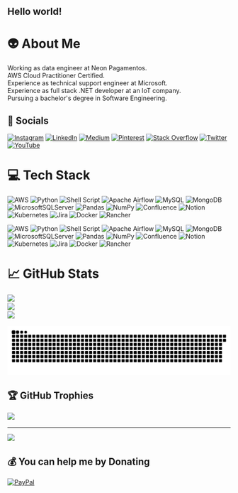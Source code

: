 ## Hello world! 

# 👽 About Me
Working as data engineer at Neon Pagamentos. <br>AWS Cloud Practitioner Certified.<br>Experience as technical support engineer at Microsoft.<br>Experience as full stack .NET developer at an IoT company.<br>Pursuing a bachelor's degree in Software Engineering.


## 👀 Socials
[![Instagram](https://img.shields.io/badge/Instagram-%23E4405F.svg?logo=Instagram&logoColor=white)](https://instagram.com/nathalialaudano) [![LinkedIn](https://img.shields.io/badge/LinkedIn-%230077B5.svg?logo=linkedin&logoColor=white)](https://linkedin.com/in/nathalialaudano) [![Medium](https://img.shields.io/badge/Medium-12100E?logo=medium&logoColor=white)](https://medium.com/@nathalialaudano) [![Pinterest](https://img.shields.io/badge/Pinterest-%23E60023.svg?logo=Pinterest&logoColor=white)](https://pinterest.com/nathalialaudano) [![Stack Overflow](https://img.shields.io/badge/-Stackoverflow-FE7A16?logo=stack-overflow&logoColor=white)](https://stackoverflow.com/users/21274021) [![Twitter](https://img.shields.io/badge/Twitter-%231DA1F2.svg?logo=Twitter&logoColor=white)](https://twitter.com/nathalialaudano) [![YouTube](https://img.shields.io/badge/YouTube-%23FF0000.svg?logo=YouTube&logoColor=white)](https://youtube.com/c/nathalialaudano) 

# 💻 Tech Stack
![AWS](https://img.shields.io/badge/AWS-%23FF9900.svg?style=for-the-badge&logo=amazon-aws&logoColor=white) ![Python](https://img.shields.io/badge/python-3670A0?style=for-the-badge&logo=python&logoColor=ffdd54) ![Shell Script](https://img.shields.io/badge/shell_script-%23121011.svg?style=for-the-badge&logo=gnu-bash&logoColor=white) ![Apache Airflow](https://img.shields.io/badge/Apache%20Airflow-017CEE?style=for-the-badge&logo=Apache%20Airflow&logoColor=white) ![MySQL](https://img.shields.io/badge/mysql-%2300f.svg?style=for-the-badge&logo=mysql&logoColor=white) ![MongoDB](https://img.shields.io/badge/MongoDB-%234ea94b.svg?style=for-the-badge&logo=mongodb&logoColor=white) ![MicrosoftSQLServer](https://img.shields.io/badge/Microsoft%20SQL%20Sever-CC2927?style=for-the-badge&logo=microsoft%20sql%20server&logoColor=white) ![Pandas](https://img.shields.io/badge/pandas-%23150458.svg?style=for-the-badge&logo=pandas&logoColor=white) ![NumPy](https://img.shields.io/badge/numpy-%23013243.svg?style=for-the-badge&logo=numpy&logoColor=white) ![Confluence](https://img.shields.io/badge/confluence-%23172BF4.svg?style=for-the-badge&logo=confluence&logoColor=white) ![Notion](https://img.shields.io/badge/Notion-%23000000.svg?style=for-the-badge&logo=notion&logoColor=white) ![Kubernetes](https://img.shields.io/badge/kubernetes-%23326ce5.svg?style=for-the-badge&logo=kubernetes&logoColor=white) ![Jira](https://img.shields.io/badge/jira-%230A0FFF.svg?style=for-the-badge&logo=jira&logoColor=white) ![Docker](https://img.shields.io/badge/docker-%230db7ed.svg?style=for-the-badge&logo=docker&logoColor=white) ![Rancher](https://img.shields.io/badge/rancher-%230075A8.svg?style=for-the-badge&logo=rancher&logoColor=white)

![AWS](https://img.shields.io/badge/AWS-%23FF9900.svg?style=for-the-badge&logo=amazon-aws&logoColor=white) ![Python](https://img.shields.io/badge/python-3670A0?style=for-the-badge&logo=python&logoColor=ffdd54) ![Shell Script](https://img.shields.io/badge/shell_script-%23121011.svg?style=for-the-badge&logo=gnu-bash&logoColor=white) ![Apache Airflow](https://img.shields.io/badge/Apache%20Airflow-017CEE?style=for-the-badge&logo=Apache%20Airflow&logoColor=white) ![MySQL](https://img.shields.io/badge/mysql-%2300f.svg?style=for-the-badge&logo=mysql&logoColor=white) ![MongoDB](https://img.shields.io/badge/MongoDB-%234ea94b.svg?style=for-the-badge&logo=mongodb&logoColor=white) ![MicrosoftSQLServer](https://img.shields.io/badge/Microsoft%20SQL%20Sever-CC2927?style=for-the-badge&logo=microsoft%20sql%20server&logoColor=white) ![Pandas](https://img.shields.io/badge/pandas-%23150458.svg?style=for-the-badge&logo=pandas&logoColor=white) ![NumPy](https://img.shields.io/badge/numpy-%23013243.svg?style=for-the-badge&logo=numpy&logoColor=white) ![Confluence](https://img.shields.io/badge/confluence-%23172BF4.svg?style=for-the-badge&logo=confluence&logoColor=white) ![Notion](https://img.shields.io/badge/Notion-%23000000.svg?style=for-the-badge&logo=notion&logoColor=white) ![Kubernetes](https://img.shields.io/badge/kubernetes-%23326ce5.svg?style=for-the-badge&logo=kubernetes&logoColor=white) ![Jira](https://img.shields.io/badge/jira-%230A0FFF.svg?style=for-the-badge&logo=jira&logoColor=white) ![Docker](https://img.shields.io/badge/docker-%230db7ed.svg?style=for-the-badge&logo=docker&logoColor=white) ![Rancher](https://img.shields.io/badge/rancher-%230075A8.svg?style=for-the-badge&logo=rancher&logoColor=white)

# 📈 GitHub Stats
![](https://github-readme-stats.vercel.app/api?username=nathaliaiscoding&theme=nord&hide_border=false&include_all_commits=true&count_private=true)<br/>
![](https://github-readme-streak-stats.herokuapp.com/?user=nathaliaiscoding&theme=nord&hide_border=false)<br/>
![](https://github-readme-stats.vercel.app/api/top-langs/?username=nathaliaiscoding&theme=nord&hide_border=false&include_all_commits=true&count_private=true&layout=compact)

  ![Snake animation](https://github.com/nathaliaiscoding/nathaliaiscoding/blob/output/github-contribution-grid-snake.svg)

## 🏆 GitHub Trophies
![](https://github-profile-trophy.vercel.app/?username=nathaliaiscoding&theme=nord&no-frame=true&no-bg=false&margin-w=4)

---
[![](https://visitcount.itsvg.in/api?id=nathaliaiscoding&icon=6&color=1)](https://visitcount.itsvg.in)

  ## 💰 You can help me by Donating
  [![PayPal](https://img.shields.io/badge/PayPal-00457C?style=for-the-badge&logo=paypal&logoColor=white)](https://paypal.me/nathalialaudano) 

  
<!-- Proudly created with GPRM ( https://gprm.itsvg.in ) -->
  
  ##

